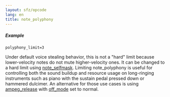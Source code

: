 ```yaml
---
layout: sfz/opcode
lang: en
title: note_polyphony
---
```

##### Example

```
polyphony_limit=3
```

Under default voice stealing behavior, this is not a "hard" limit because
lower-velocity notes do not mute higher-velocity ones. It can be changed
to a hard limit using [note_selfmask](note_selfmask).
Limiting note_polyphony is useful for controlling both the sound buildup and
resource usage on long-ringing instruments such as piano with the sustain pedal
pressed down or hammered dulcimer. An alternative for those use cases is using
[ampeg_release](ampeg_release) with [off_mode](off_mode) set to normal.
